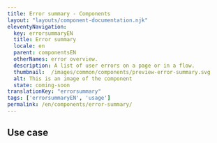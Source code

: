 ```yaml
---
title: Error summary - Components
layout: "layouts/component-documentation.njk"
eleventyNavigation:
  key: errorsummaryEN
  title: Error summary
  locale: en
  parent: componentsEN
  otherNames: error overview.
  description: A list of user errors on a page or in a flow.
  thumbnail:  /images/common/components/preview-error-summary.svg
  alt: This is an image of the component
  state: coming-soon
translationKey: "errorsummary"
tags: ['errorsummaryEN', 'usage']
permalink: /en/components/error-summary/
---
```


## Use case
